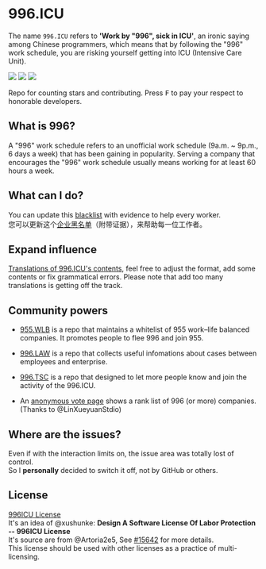 996.ICU
=======
The name `996.ICU` refers to **'Work by "996", sick in ICU'**, an ironic saying among Chinese programmers, which means that by following the "996" work schedule, you are risking yourself getting into ICU (Intensive Care Unit).

<a href="https://join.slack.com/t/996icu/shared_invite/enQtNTc5MTU4MDkxOTA1LTJlYWVmMGQxOWNjZDA2NzdkMzQ3MjkzYmFlYTAxMTczZGQ0NmQ5ZWY5MTVjODQ4MWFkZGRhMmRmY2UwZGUyOTQ"><img src="https://img.shields.io/badge/slack-996ICU-%23de335e.svg"></a>
<a href="https://github.com/996icu/996.ICU/blob/master/licenses%5BWIP%5D/LICENSE.996icu.zh-hans"><img src="https://img.shields.io/badge/license-996ICU-green.svg"></a>
<a href="http://hits.dwyl.io/996icu/996.ICU"><img src="http://hits.dwyl.io/996icu/996.ICU.svg"></a>

Repo for counting stars and contributing. Press <kbd>F</kbd> to pay your respect to honorable developers.

What is 996?
---
A "996" work schedule refers to an unofficial work schedule (9a.m. ~ 9p.m., 6 days a week) that has been gaining in popularity. Serving a company that encourages the "996" work schedule usually means working for at least 60 hours a week.

What can I do?
---
You can update this [blacklist](blacklist/blacklist.md) with evidence to help every worker.  
您可以更新这个[企业黑名单](blacklist/blacklist.md)（附带证据），来帮助每一位工作者。

Expand influence
---
[Translations of 996.ICU's contents](i18n/i18n.md), feel free to adjust the format, add some contents or fix grammatical errors. Please note that add too many translations is getting off the track.

Community powers
---

 - [955.WLB](https://github.com/formulahendry/955.WLB) is a repo that maintains a whitelist of 955 work–life balanced companies. It promotes people to flee 996 and join  955.

 - [996.LAW](https://github.com/Y1ran/996.Law) is a repo that collects useful infomations about cases between employees and enterprise.

 - [996.TSC](https://github.com/lxlxw/996.TSC) is a repo that designed to let more people know and join the activity of the 996.ICU.

 - An [anonymous vote page](externals/exposure.md) shows a rank list of 996 (or more) companies. (Thanks to @LinXueyuanStdio)

Where are the issues?
---
Even if with the interaction limits on, the issue area was totally lost of control.  
So I **personally** decided to switch it off, not by GitHub or others.

License
---
[996ICU License](https://github.com/996icu/996.ICU/blob/master/LICENSE/)  
It's an idea of @xushunke: **Design A Software License Of Labor Protection -- 996ICU License**  
It's source are from @Artoria2e5,
See [#15642](https://github.com/996icu/996.ICU/pull/15642) for more details.  
This license should be used with other licenses as a practice of multi-licensing.
